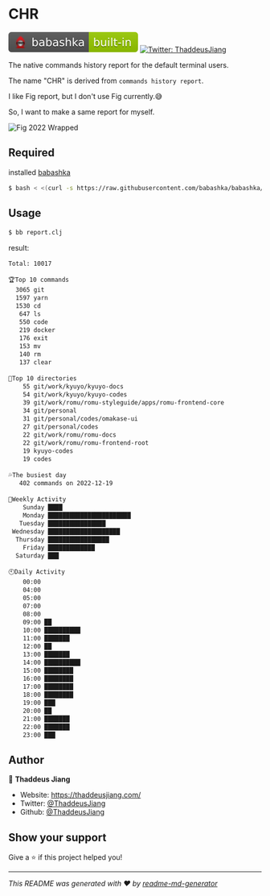 # CHR

[![bb built-in](https://raw.githubusercontent.com/babashka/babashka/master/logo/built-in-badge.svg)](https://babashka.org)
[![Twitter: ThaddeusJiang](https://img.shields.io/twitter/follow/ThaddeusJiang.svg?style=social)](https://twitter.com/ThaddeusJiang)

The native commands history report for the default terminal users.

The name "CHR" is derived from `commands history report`.

I like Fig report, but I don't use Fig currently.😅

So, I want to make a same report for myself.

![Fig 2022 Wrapped](https://pbs.twimg.com/media/FkqSV8hXoAEXqON?format=png&name=small)

## Required

installed [babashka](https://github.com/babashka/babashka)

```bash
$ bash < <(curl -s https://raw.githubusercontent.com/babashka/babashka/master/install)
```

## Usage

```bash
$ bb report.clj
```

result:

```
Total: 10017

🏆Top 10 commands
  3065 git
  1597 yarn
  1530 cd
   647 ls
   550 code
   219 docker
   176 exit
   153 mv
   140 rm
   137 clear

📂Top 10 directories
    55 git/work/kyuyo/kyuyo-docs
    54 git/work/kyuyo/kyuyo-codes
    39 git/work/romu/romu-styleguide/apps/romu-frontend-core
    34 git/personal
    31 git/personal/codes/omakase-ui
    27 git/personal/codes
    22 git/work/romu/romu-docs
    22 git/work/romu/romu-frontend-root
    19 kyuyo-codes
    19 codes

💦The busiest day
   402 commands on 2022-12-19

📅Weekly Activity
    Sunday ████
    Monday ███████████████████████
   Tuesday ████████████████
 Wednesday ████████████████████
  Thursday █████████████████
    Friday █████████████
  Saturday ███

🕙Daily Activity
    00:00
    04:00
    05:00
    07:00
    08:00
    09:00 ██
    10:00 ██████████
    11:00 ███████
    12:00 ██
    13:00 ███████
    14:00 ██████████
    15:00 ████████
    16:00 ████████
    17:00 ████████
    18:00 ████████
    19:00 ███
    20:00 ██
    21:00 ███████
    22:00 ███████
    23:00 ███
```

## Author

👤 **Thaddeus Jiang**

- Website: https://thaddeusjiang.com/
- Twitter: [@ThaddeusJiang](https://twitter.com/ThaddeusJiang)
- Github: [@ThaddeusJiang](https://github.com/ThaddeusJiang)

## Show your support

Give a ⭐️ if this project helped you!

---

_This README was generated with ❤️ by [readme-md-generator](https://github.com/kefranabg/readme-md-generator)_
